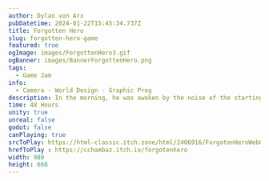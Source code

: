```yaml
---
author: Dylan von Arx
pubDatetime: 2024-01-22T15:45:34.737Z
title: Forgotten Hero
slug: forgotten-hero-game
featured: true
ogImage: images/ForgottenHero3.gif
ogBanner: images/BannerForgottenHero.png
tags:
  - Game Jam
info:
  - Camera - World Design - Graphic Prog
description: In the morning, he was awaken by the noise of the starting machinery but it was too late. Pete is now on the end of the line, running for his life to avoid burning in the incinerator.
time: 48 Hours
unity: true
unreal: false
godot: false
canPlaying: true
srcToPlay: https://html-classic.itch.zone/html/2406916/ForgotenHeroWebGL/index.html
hrefToPlay : https://cchambaz.itch.io/forgotenhero
width: 980
height: 668
---
```

